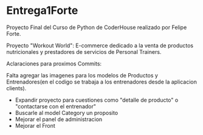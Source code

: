 # Entrega1Forte

Proyecto Final del Curso de Python de CoderHouse realizado por Felipe Forte.

Proyecto "Workout World": E-commerce dedicado a la venta de productos nutricionales y prestadores de servicios de Personal Trainers.

Aclaraciones para proximos Commits:

Falta agregar las imagenes para los modelos de Productos y Entrenadores(en el codigo se trabaja a los entrenadores desde la aplicacion clients).
- Expandir proyecto para cuestiones como "detalle de producto" o "contactarse con el entrenador"
- Buscarle al model Category un proposito
- Mejorar el panel de administracion
- Mejorar el Front
